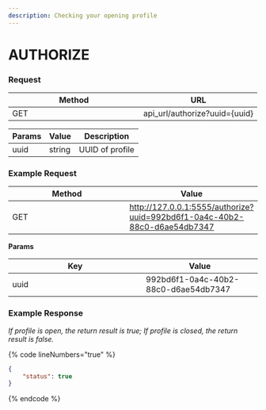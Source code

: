 ```yaml
---
description: Checking your opening profile
---
```


# AUTHORIZE

### **Request**

<table><thead><tr><th width="249">Method</th><th>URL</th></tr></thead><tbody><tr><td>GET</td><td>api_url/authorize?uuid={uuid}</td></tr></tbody></table>

| Params | Value  | Description     |
| ------ | ------ | --------------- |
| uuid   | string | UUID of profile |

### **Example Request**

<table><thead><tr><th width="251">Method</th><th>Value</th></tr></thead><tbody><tr><td>GET</td><td><a href="http://127.0.0.1:5555/authorize?uuid=992bd6f1-0a4c-40b2-88c0-d6ae54db7347">http://127.0.0.1:5555/authorize?uuid=992bd6f1-0a4c-40b2-88c0-d6ae54db7347</a></td></tr></tbody></table>

&#x20;  **Params**



<table><thead><tr><th width="254">Key</th><th>Value</th></tr></thead><tbody><tr><td>uuid</td><td>992bd6f1-0a4c-40b2-88c0-d6ae54db7347</td></tr></tbody></table>

### **Example Response**

_If profile is open, the return result is true; If profile is closed, the return result is false._

{% code lineNumbers="true" %}
```json
{
    "status": true
}
```
{% endcode %}
